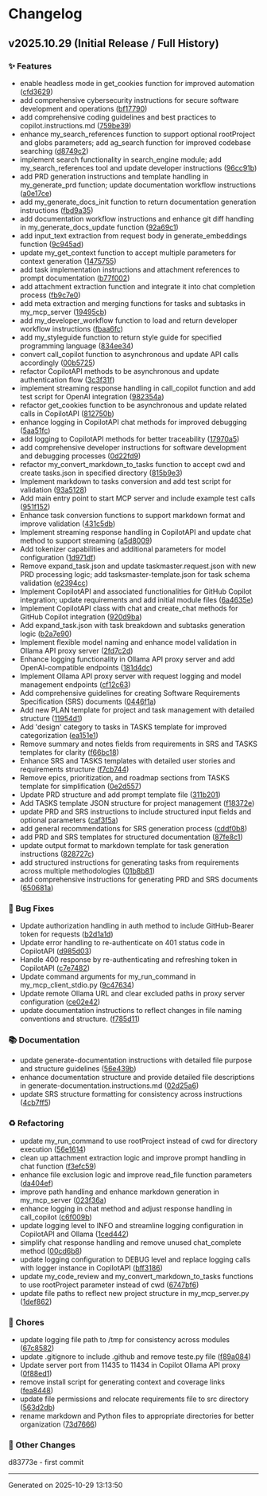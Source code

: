 # Changelog

## v2025.10.29 (Initial Release / Full History)

### ✨ Features

* enable headless mode in get_cookies function for improved automation ([cfd3629](https://github.com/Ronnasayd/AI-pair-programming/commit/cfd3629))
* add comprehensive cybersecurity instructions for secure software development and operations ([bf17790](https://github.com/Ronnasayd/AI-pair-programming/commit/bf17790))
* add comprehensive coding guidelines and best practices to copilot.instructions.md ([759be39](https://github.com/Ronnasayd/AI-pair-programming/commit/759be39))
* enhance my_search_references function to support optional rootProject and globs parameters; add ag_search function for improved codebase searching ([d8749c2](https://github.com/Ronnasayd/AI-pair-programming/commit/d8749c2))
* implement search functionality in search_engine module; add my_search_references tool and update developer instructions ([96cc91b](https://github.com/Ronnasayd/AI-pair-programming/commit/96cc91b))
* add PRD generation instructions and template handling in my_generate_prd function; update documentation workflow instructions ([a0e17ce](https://github.com/Ronnasayd/AI-pair-programming/commit/a0e17ce))
* add my_generate_docs_init function to return documentation generation instructions ([fbd9a35](https://github.com/Ronnasayd/AI-pair-programming/commit/fbd9a35))
* add documentation workflow instructions and enhance git diff handling in my_generate_docs_update function ([92a69c1](https://github.com/Ronnasayd/AI-pair-programming/commit/92a69c1))
* add input_text extraction from request body in generate_embeddings function ([9c945ad](https://github.com/Ronnasayd/AI-pair-programming/commit/9c945ad))
* update my_get_context function to accept multiple parameters for context generation ([1475755](https://github.com/Ronnasayd/AI-pair-programming/commit/1475755))
* add task implementation instructions and attachment references to prompt documentation ([b77f002](https://github.com/Ronnasayd/AI-pair-programming/commit/b77f002))
* add attachment extraction function and integrate it into chat completion process ([fb9c7e0](https://github.com/Ronnasayd/AI-pair-programming/commit/fb9c7e0))
* add meta extraction and merging functions for tasks and subtasks in my_mcp_server ([19495cb](https://github.com/Ronnasayd/AI-pair-programming/commit/19495cb))
* add my_developer_workflow function to load and return developer workflow instructions ([fbaa6fc](https://github.com/Ronnasayd/AI-pair-programming/commit/fbaa6fc))
* add my_styleguide function to return style guide for specified programming language ([834ee34](https://github.com/Ronnasayd/AI-pair-programming/commit/834ee34))
* convert call_copilot function to asynchronous and update API calls accordingly ([00b5725](https://github.com/Ronnasayd/AI-pair-programming/commit/00b5725))
* refactor CopilotAPI methods to be asynchronous and update authentication flow ([3c3f31f](https://github.com/Ronnasayd/AI-pair-programming/commit/3c3f31f))
* implement streaming response handling in call_copilot function and add test script for OpenAI integration ([982354a](https://github.com/Ronnasayd/AI-pair-programming/commit/982354a))
* refactor get_cookies function to be asynchronous and update related calls in CopilotAPI ([812750b](https://github.com/Ronnasayd/AI-pair-programming/commit/812750b))
* enhance logging in CopilotAPI chat methods for improved debugging ([5aa51fc](https://github.com/Ronnasayd/AI-pair-programming/commit/5aa51fc))
* add logging to CopilotAPI methods for better traceability ([17970a5](https://github.com/Ronnasayd/AI-pair-programming/commit/17970a5))
* add comprehensive developer instructions for software development and debugging processes ([0d22fd9](https://github.com/Ronnasayd/AI-pair-programming/commit/0d22fd9))
* refactor my_convert_markdown_to_tasks function to accept cwd and create tasks.json in specified directory ([815b9e3](https://github.com/Ronnasayd/AI-pair-programming/commit/815b9e3))
* Implement markdown to tasks conversion and add test script for validation ([93a5128](https://github.com/Ronnasayd/AI-pair-programming/commit/93a5128))
* Add main entry point to start MCP server and include example test calls ([951f152](https://github.com/Ronnasayd/AI-pair-programming/commit/951f152))
* Enhance task conversion functions to support markdown format and improve validation ([431c5db](https://github.com/Ronnasayd/AI-pair-programming/commit/431c5db))
* Implement streaming response handling in CopilotAPI and update chat method to support streaming ([a5d8009](https://github.com/Ronnasayd/AI-pair-programming/commit/a5d8009))
* Add tokenizer capabilities and additional parameters for model configuration ([1d971df](https://github.com/Ronnasayd/AI-pair-programming/commit/1d971df))
* Remove expand_task.json and update taskmaster.request.json with new PRD processing logic; add tasksmaster-template.json for task schema validation ([e2394cc](https://github.com/Ronnasayd/AI-pair-programming/commit/e2394cc))
* Implement CopilotAPI and associated functionalities for GitHub Copilot integration; update requirements and add initial module files ([6a4635e](https://github.com/Ronnasayd/AI-pair-programming/commit/6a4635e))
* Implement CopilotAPI class with chat and create_chat methods for GitHub Copilot integration ([920d9ba](https://github.com/Ronnasayd/AI-pair-programming/commit/920d9ba))
* Add expand_task.json with task breakdown and subtasks generation logic ([b2a7e90](https://github.com/Ronnasayd/AI-pair-programming/commit/b2a7e90))
* Implement flexible model naming and enhance model validation in Ollama API proxy server ([2fd7c2d](https://github.com/Ronnasayd/AI-pair-programming/commit/2fd7c2d))
* Enhance logging functionality in Ollama API proxy server and add OpenAI-compatible endpoints ([181d4dc](https://github.com/Ronnasayd/AI-pair-programming/commit/181d4dc))
* Implement Ollama API proxy server with request logging and model management endpoints ([cf12c63](https://github.com/Ronnasayd/AI-pair-programming/commit/cf12c63))
* Add comprehensive guidelines for creating Software Requirements Specification (SRS) documents ([0446f1a](https://github.com/Ronnasayd/AI-pair-programming/commit/0446f1a))
* Add new PLAN template for project and task management with detailed structure ([11954d1](https://github.com/Ronnasayd/AI-pair-programming/commit/11954d1))
* Add 'design' category to tasks in TASKS template for improved categorization ([ea151e1](https://github.com/Ronnasayd/AI-pair-programming/commit/ea151e1))
* Remove summary and notes fields from requirements in SRS and TASKS templates for clarity ([f66bc18](https://github.com/Ronnasayd/AI-pair-programming/commit/f66bc18))
* Enhance SRS and TASKS templates with detailed user stories and requirements structure ([f7cb744](https://github.com/Ronnasayd/AI-pair-programming/commit/f7cb744))
* Remove epics, prioritization, and roadmap sections from TASKS template for simplification ([0e2d557](https://github.com/Ronnasayd/AI-pair-programming/commit/0e2d557))
* Update PRD structure and add prompt template file ([311b201](https://github.com/Ronnasayd/AI-pair-programming/commit/311b201))
* Add TASKS template JSON structure for project management ([f18372e](https://github.com/Ronnasayd/AI-pair-programming/commit/f18372e))
* update PRD and SRS instructions to include structured input fields and optional parameters ([caf3f5a](https://github.com/Ronnasayd/AI-pair-programming/commit/caf3f5a))
* add general recommendations for SRS generation process ([cddf0b8](https://github.com/Ronnasayd/AI-pair-programming/commit/cddf0b8))
* add PRD and SRS templates for structured documentation ([87fe8c1](https://github.com/Ronnasayd/AI-pair-programming/commit/87fe8c1))
* update output format to markdown template for task generation instructions ([828727c](https://github.com/Ronnasayd/AI-pair-programming/commit/828727c))
* add structured instructions for generating tasks from requirements across multiple methodologies ([01b8b81](https://github.com/Ronnasayd/AI-pair-programming/commit/01b8b81))
* add comprehensive instructions for generating PRD and SRS documents ([650681a](https://github.com/Ronnasayd/AI-pair-programming/commit/650681a))

### 🐛 Bug Fixes

* Update authorization handling in auth method to include GitHub-Bearer token for requests ([b2d1a1d](https://github.com/Ronnasayd/AI-pair-programming/commit/b2d1a1d))
* Update error handling to re-authenticate on 401 status code in CopilotAPI ([d985d03](https://github.com/Ronnasayd/AI-pair-programming/commit/d985d03))
* Handle 400 response by re-authenticating and refreshing token in CopilotAPI ([c7e7482](https://github.com/Ronnasayd/AI-pair-programming/commit/c7e7482))
* Update command arguments for my_run_command in my_mcp_client_stdio.py ([9c47634](https://github.com/Ronnasayd/AI-pair-programming/commit/9c47634))
* Update remote Ollama URL and clear excluded paths in proxy server configuration ([ce02e42](https://github.com/Ronnasayd/AI-pair-programming/commit/ce02e42))
* update documentation instructions to reflect changes in file naming conventions and structure. ([f785d11](https://github.com/Ronnasayd/AI-pair-programming/commit/f785d11))

### 📚 Documentation

* update generate-documentation instructions with detailed file purpose and structure guidelines ([56e439b](https://github.com/Ronnasayd/AI-pair-programming/commit/56e439b))
* enhance documentation structure and provide detailed file descriptions in generate-documentation.instructions.md ([02d25a6](https://github.com/Ronnasayd/AI-pair-programming/commit/02d25a6))
* update SRS structure formatting for consistency across instructions ([4cb7ff5](https://github.com/Ronnasayd/AI-pair-programming/commit/4cb7ff5))

### ♻️ Refactoring

* update my_run_command to use rootProject instead of cwd for directory execution ([56e1614](https://github.com/Ronnasayd/AI-pair-programming/commit/56e1614))
* clean up attachment extraction logic and improve prompt handling in chat function ([f3efc59](https://github.com/Ronnasayd/AI-pair-programming/commit/f3efc59))
* enhance file exclusion logic and improve read_file function parameters ([da404ef](https://github.com/Ronnasayd/AI-pair-programming/commit/da404ef))
* improve path handling and enhance markdown generation in my_mcp_server ([023f36a](https://github.com/Ronnasayd/AI-pair-programming/commit/023f36a))
* enhance logging in chat method and adjust response handling in call_copilot ([c6f009b](https://github.com/Ronnasayd/AI-pair-programming/commit/c6f009b))
* update logging level to INFO and streamline logging configuration in CopilotAPI and Ollama ([1ced442](https://github.com/Ronnasayd/AI-pair-programming/commit/1ced442))
* simplify chat response handling and remove unused chat_complete method ([00cd6b8](https://github.com/Ronnasayd/AI-pair-programming/commit/00cd6b8))
* update logging configuration to DEBUG level and replace logging calls with logger instance in CopilotAPI ([bff3186](https://github.com/Ronnasayd/AI-pair-programming/commit/bff3186))
* update my_code_review and my_convert_markdown_to_tasks functions to use rootProject parameter instead of cwd ([6747bf6](https://github.com/Ronnasayd/AI-pair-programming/commit/6747bf6))
* update file paths to reflect new project structure in my_mcp_server.py ([1def862](https://github.com/Ronnasayd/AI-pair-programming/commit/1def862))

### 🧹 Chores

* update logging file path to /tmp for consistency across modules ([67c8582](https://github.com/Ronnasayd/AI-pair-programming/commit/67c8582))
* update .gitignore to include .github and remove teste.py file ([f89a084](https://github.com/Ronnasayd/AI-pair-programming/commit/f89a084))
* Update server port from 11435 to 11434 in Copilot Ollama API proxy ([0f88ed1](https://github.com/Ronnasayd/AI-pair-programming/commit/0f88ed1))
* remove install script for generating context and coverage links ([fea8448](https://github.com/Ronnasayd/AI-pair-programming/commit/fea8448))
* update file permissions and relocate requirements file to src directory ([563d2db](https://github.com/Ronnasayd/AI-pair-programming/commit/563d2db))
* rename markdown and Python files to appropriate directories for better organization ([73d7666](https://github.com/Ronnasayd/AI-pair-programming/commit/73d7666))

### 🚧 Other Changes

d83773e - first commit

---
Generated on 2025-10-29 13:13:50